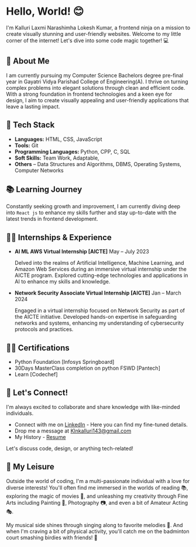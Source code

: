 # Hello, World! 😊

I'm Kalluri Laxmi Narashimha Lokesh Kumar, a frontend ninja on a mission to create visually stunning and user-friendly websites. Welcome to my little corner of the internet! Let's dive into some code magic together! 💻

## 🌟 About Me

I am currently pursuing my Computer Science Bachelors degree pre-final year in Gayatri Vidya Parishad College of Engineering(A). I thrive on turning complex problems into elegant solutions through clean and efficient code. With a strong foundation in frontend technologies and a keen eye for design, I aim to create visually appealing and user-friendly applications that leave a lasting impact.

## 🔧 Tech Stack

- **Languages:** HTML, CSS, JavaScript
- **Tools:** Git
- **Programming Languages:** Python, CPP, C, SQL
- **Soft Skills:** Team Work, Adaptable, 
- **Others** – Data Structures and Algorithms, DBMS, Operating Systems, Computer Networks 

## 📚 Learning Journey

Constantly seeking growth and improvement, I am currently diving deep into ``` React js ``` to enhance my skills further and stay up-to-date with the latest trends in frontend development.


## 👨‍💼 Internships & Experience

- **AI ML AWS Virtual Internship [AICTE]**
  May – July 2023

  Delved into the realms of Artificial Intelligence, Machine Learning, and Amazon Web Services during an immersive virtual internship under the AICTE program. Explored cutting-edge technologies and applications in AI to enhance my skills and knowledge.
  
- **Network Security Associate Virtual Internship [AICTE]**
  Jan – March 2024

  Engaged in a virtual internship focused on Network Security as part of the AICTE initiative. Developed hands-on expertise in safeguarding networks and systems, enhancing my understanding of cybersecurity protocols and practices.

## 👩‍💻 Certifications

- Python Foundation [Infosys Springboard]
- 30Days MasterClass completion on python FSWD [Pantech]
- Learn [Codechef]                                             

## 💬 Let's Connect!

I'm always excited to collaborate and share knowledge with like-minded individuals.
- Connect with me on [LinkedIn](https://www.linkedin.com/in/klnlokeshkumar) - Here you can find my fine-tuned details.
- Drop me a message at Klnkalluri143@gmail.com
- My History - [Resume](https://docs.google.com/document/d/1EBRc5PM5gSjfZtl9Cz0zMx3ovi1aElRD96-uaIG1wm8/edit?usp=sharing)

Let's discuss code, design, or anything tech-related!

## 🌟 My Leisure

Outside the world of coding, I'm a multi-passionate individual with a love for diverse interests! You'll often find me immersed in the worlds of reading 📚, exploring the magic of movies 🎥, and unleashing my creativity through Fine Arts including Painting 🎨, Photography 📷, and even a bit of Amateur Acting 🎭. 

My musical side shines through singing along to favorite melodies 🎤. And when I'm craving a bit of physical activity, you'll catch me on the badminton court smashing birdies with friends! 🏸

<!-- - **Frameworks/Libraries:** React, Vue.js -->
<!-- - **Design:** Figma, Adobe XD -->
<!-- - **Testing:** Jest -->

<!-- ## 🚀 Projects

### [Project 1 Name](link)
Short description of the project and your contributions.
  
### [Project 2 Name](link)
Brief overview of the project and technologies used. -->

<!--
**KLN-loki/KLN-loki** is a ✨ _special_ ✨ repository because its `README.md` (this file) appears on your GitHub profile.

Here are some ideas to get you started:

- 🔭 I’m currently working on ...
- 🌱 I’m currently learning ...
- 👯 I’m looking to collaborate on ...
- 🤔 I’m looking for help with ...
- 💬 Ask me about ...
- 📫 How to reach me: ...
- 😄 Pronouns: ...
- ⚡ Fun fact: ...
-->

